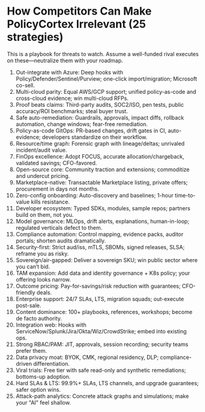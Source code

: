 # How Competitors Can Make PolicyCortex Irrelevant (25 strategies)

This is a playbook for threats to watch. Assume a well-funded rival executes on these—neutralize them with your roadmap.

1. Out-integrate with Azure: Deep hooks with Policy/Defender/Sentinel/Purview; one-click import/migration; Microsoft co-sell.
2. Multi-cloud parity: Equal AWS/GCP support; unified policy-as-code and cross-cloud evidence; win multi-cloud RFPs.
3. Proof beats claims: Third-party audits, SOC2/ISO, pen tests, public accuracy/ROI benchmarks; steal buyer trust.
4. Safe auto-remediation: Guardrails, approvals, impact diffs, rollback automation, change windows; fear-free remediation.
5. Policy-as-code GitOps: PR-based changes, drift gates in CI, auto-evidence; developers standardize on their workflow.
6. Resource/time graph: Forensic graph with lineage/deltas; unrivaled incident/audit value.
7. FinOps excellence: Adopt FOCUS, accurate allocation/chargeback, validated savings; CFO-favored.
8. Open-source core: Community traction and extensions; commoditize and undercut pricing.
9. Marketplace-native: Transactable Marketplace listing, private offers; procurement in days not months.
10. Zero-config onboarding: Auto-discovery and baselines; 1-hour time-to-value kills resistance.
11. Developer ecosystem: Typed SDKs, modules, sample repos; partners build on them, not you.
12. Model governance: MLOps, drift alerts, explanations, human-in-loop; regulated verticals defect to them.
13. Compliance automation: Control mapping, evidence packs, auditor portals; shorten audits dramatically.
14. Security-first: Strict aud/iss, mTLS, SBOMs, signed releases, SLSA; reframe you as risky.
15. Sovereign/air-gapped: Deliver a sovereign SKU; win public sector where you can’t bid.
16. TAM expansion: Add data and identity governance + K8s policy; your offering looks narrow.
17. Outcome pricing: Pay-for-savings/risk reduction with guarantees; CFO-friendly deals.
18. Enterprise support: 24/7 SLAs, LTS, migration squads; out-execute post-sale.
19. Content dominance: 100+ playbooks, references, workshops; become de facto authority.
20. Integration web: Hooks with ServiceNow/Splunk/Jira/Okta/Wiz/CrowdStrike; embed into existing ops.
21. Strong RBAC/PAM: JIT, approvals, session recording; security teams prefer them.
22. Data privacy moat: BYOK, CMK, regional residency, DLP; compliance-driven differentiation.
23. Viral trials: Free tier with safe read-only and synthetic remediations; bottoms-up adoption.
24. Hard SLAs & LTS: 99.9%+ SLAs, LTS channels, and upgrade guarantees; safer option wins.
25. Attack-path analytics: Concrete attack graphs and simulations; make your "AI" feel shallow.
